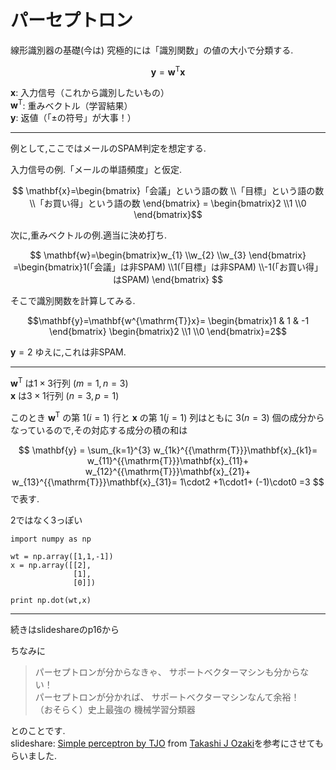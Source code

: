 # パーセプトロン
線形識別器の基礎(今は)
究極的には「識別関数」の値の大小で分類する.

$$\mathbf{y}=\mathbf{w^{\mathrm{T}}x}$$

$\mathbf{x}$: 入力信号（これから識別したいもの）  
$\mathbf{w^{\mathrm{T}}}$: 重みベクトル（学習結果）  
$\mathbf{y}$: 返値（「±の符号」が大事！）  
***
例として,ここではメールのSPAM判定を想定する.

入力信号の例.「メールの単語頻度」と仮定.

$$ \mathbf{x}=\begin{bmatrix}「会議」という語の数 \\「目標」という語の数  \\「お買い得」という語の数 \end{bmatrix} =  \begin{bmatrix}2 \\1  \\0 \end{bmatrix}$$

次に,重みベクトルの例.適当に決め打ち.

$$ \mathbf{w}=\begin{bmatrix}w_{1} \\w_{2}  \\w_{3} \end{bmatrix} =\begin{bmatrix}1(「会議」は非SPAM) \\1(「目標」は非SPAM)  \\-1(「お買い得」はSPAM) \end{bmatrix} $$

そこで識別関数を計算してみる.

$$\mathbf{y}=\mathbf{w^{\mathrm{T}}x}= \begin{bmatrix}1 & 1 & -1 \end{bmatrix} \begin{bmatrix}2 \\1  \\0 \end{bmatrix}=2$$

$\mathbf{y}=2$ ゆえに,これは非SPAM.
***
$\mathbf{w^{\mathrm{T}}}$ は$1 \times 3$行列 $(m =1,n =3)$  
$\mathbf{x}$ は$3 \times 1$行列 $(n =3,p =1)$

このとき $\mathbf{w^{\mathrm{T}}}$ の第 $1(i=1)$ 行と $\mathbf{x}$ の第 $1(j=1)$ 列はともに $3(n=3)$ 個の成分からなっているので,その対応する成分の積の和は

$$
\mathbf{y} = \sum_{k=1}^{3} w_{1k}^{{\mathrm{T}}}\mathbf{x}_{k1}=
w_{11}^{{\mathrm{T}}}\mathbf{x}_{11}+
w_{12}^{{\mathrm{T}}}\mathbf{x}_{21}+
w_{13}^{{\mathrm{T}}}\mathbf{x}_{31}=
1\cdot2 +1\cdot1+ (-1)\cdot0 =3
$$
で表す.

2ではなく3っぽい
```
import numpy as np

wt = np.array([1,1,-1])
x = np.array([[2],
              [1],
              [0]])

print np.dot(wt,x)
```
***
続きはslideshareのp16から



ちなみに  
> パーセプトロンが分からなきゃ、 サポートベクターマシンも分からない！  
パーセプトロンが分かれば、 サポートベクターマシンなんて余裕！  
（おそらく）史上最強の 機械学習分類器  

とのことです.  
slideshare:
[Simple perceptron by TJO](http://www.slideshare.net/takashijozaki1/simple-perceptron-by-tjo) from [Takashi J Ozaki](http://www.slideshare.net/takashijozaki1)を参考にさせてもらいました.
